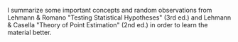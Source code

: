 I summarize some important concepts and random observations from Lehmann &
Romano "Testing Statistical Hypotheses" (3rd ed.) and Lehmann & Casella "Theory
of Point Estimation" (2nd ed.) in order to learn the material better.

